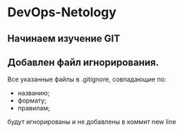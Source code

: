# DevOps-Netology

## Начинаем изучение GIT

## Добавлен файл игнорирования.
Все указанные файлы в .gitignore, совпадающие по:
 - названию;
 - формату;
 - правилам;

будут игнорированы и не добавлены в коммит
new line
